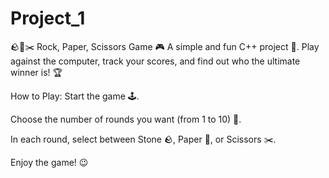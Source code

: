 # Project_1

🪨📄✂️ Rock, Paper, Scissors Game 🎮
A simple and fun C++ project 🚀. Play against the computer, track your scores, and find out who the ultimate winner is! 🏆

How to Play:
Start the game 🕹️.

Choose the number of rounds you want (from 1 to 10) 🔢.

In each round, select between Stone 🪨, Paper 📄, or Scissors ✂️.

Enjoy the game! 😉
